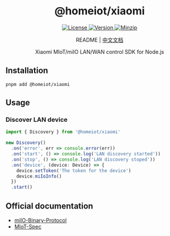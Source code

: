 <h1 align="center">@homeiot/xiaomi</h1>

<p align="center">
  <a href="https://github.com/qq15725/homeiot/blob/master/LICENSE" class="mr-3">
    <img src="https://img.shields.io/npm/l/homeiot.svg" alt="License">
  </a>
  <a href="https://www.npmjs.com/package/@homeiot/xiaomi">
    <img src="https://img.shields.io/npm/v/@homeiot/xiaomi.svg" alt="Version">
  </a>
  <a href="https://cdn.jsdelivr.net/npm/@homeiot/xiaomi/dist/index.mjs">
    <img src="https://img.shields.io/bundlephobia/minzip/@homeiot/xiaomi" alt="Minzip">
  </a>
</p>

<p align="center">README | <a href="README_zh.md">中文文档</a></p>

<p align="center">Xiaomi MIoT/miIO LAN/WAN control SDK for Node.js</p>

## Installation

```shell
pnpm add @homeiot/xiaomi
```

## Usage

### Discover LAN device

```ts
import { Discovery } from '@homeiot/xiaomi'

new Discovery()
  .on('error', err => console.error(err))
  .on('start', () => console.log('LAN discovery started'))
  .on('stop', () => console.log('LAN discovery stoped'))
  .on('device', (device: Device) => {
    device.setToken('The token for the device')
    device.miIoInfo()
  })
  .start()
```

## Official documentation

- [miIO-Binary-Protocol](https://github.com/OpenMiHome/mihome-binary-protocol/blob/master/doc/PROTOCOL.md)
- [MIoT-Spec](https://iot.mi.com/new/doc/tools-and-resources/design/spec/overall)
